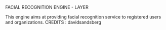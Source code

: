 FACIAL RECOGNITION ENGINE - LAYER

This engine aims at providing facial recognition service to registered users and organizations.
CREDITS :  davidsandsberg
